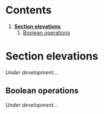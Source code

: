 # Contents
1. [**Section elevations**](#section-elevations)
    1. [Boolean operations](#boolean-operations)

# Section elevations
*Under development...*

## Boolean operations
*Under development...*
